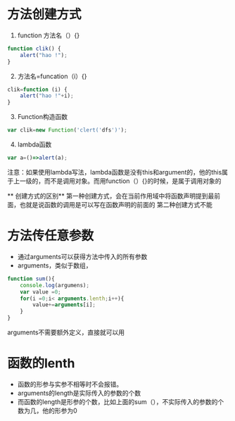 # 方法创建方式
1. function 方法名（）{}
```js
function clik() {
	alert("hao !");
}
```

2. 方法名=funcation（i）{}
```js
clik=function (i) {
	alert("hao !"+i);
}
```
3. Function构造函数
```js
var clik=new Function('clert('dfs')');
```
4. lambda函数
```js
var a=()=>alert(a);
```

注意：如果使用lambda写法，lambda函数是没有this和argument的，他的this属于上一级的，而不是调用对象。而用function（）{}的时候，是属于调用对象的



** 创建方式的区别**
第一种创建方式，会在当前作用域中将函数声明提到最前面，也就是说函数的调用是可以写在函数声明的前面的
第二种创建方式不能
# 方法传任意参数
- 通过arguments可以获得方法中传入的所有参数
- arguments，类似于数组，
```js
function sum(){
    console.log(argumens);
    var value =0;
    for(i =0;i< arguments.lenth;i++){
        value+=arguments[i];
    }
}
```
arguments不需要额外定义，直接就可以用

# 函数的lenth
- 函数的形参与实参不相等时不会报错。
- arguments的length是实际传入的参数的个数
- 而函数的length是形参的个数，比如上面的sum（），不实际传入的参数的个数为几，他的形参为0